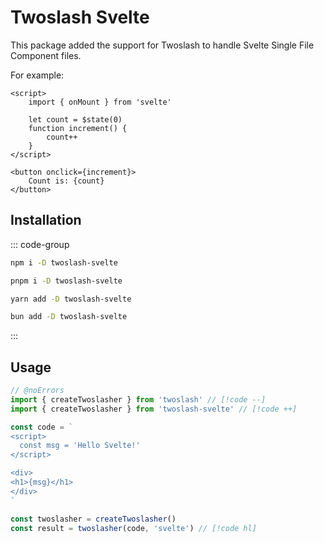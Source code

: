 # Twoslash Svelte

This package added the support for Twoslash to handle Svelte Single File Component files.

For example:

```svelte
<script>
    import { onMount } from 'svelte'

    let count = $state(0)
    function increment() {
        count++
    }
</script>

<button onclick={increment}>
    Count is: {count}
</button>
```

## Installation

::: code-group

```bash [npm]
npm i -D twoslash-svelte
```
```bash [pnpm]
pnpm i -D twoslash-svelte
```
```bash [yarn]
yarn add -D twoslash-svelte
```
```bash [bun]
bun add -D twoslash-svelte
```

:::

## Usage

```ts twoslash
// @noErrors
import { createTwoslasher } from 'twoslash' // [!code --]
import { createTwoslasher } from 'twoslash-svelte' // [!code ++]

const code = `
<script>
  const msg = 'Hello Svelte!'
</script>

<div>
<h1>{msg}</h1>
</div>
`

const twoslasher = createTwoslasher()
const result = twoslasher(code, 'svelte') // [!code hl]
```
